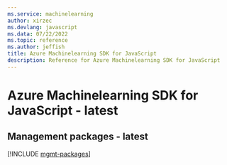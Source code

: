 ```yaml
---
ms.service: machinelearning
author: xirzec
ms.devlang: javascript
ms.data: 07/22/2022
ms.topic: reference
ms.author: jeffish
title: Azure Machinelearning SDK for JavaScript
description: Reference for Azure Machinelearning SDK for JavaScript
---
```

# Azure Machinelearning SDK for JavaScript - latest

## Management packages - latest
[!INCLUDE [mgmt-packages](machinelearning-mgmt-index.md)]